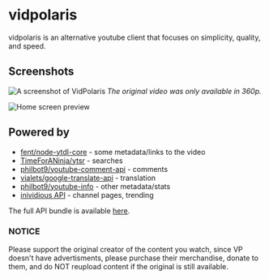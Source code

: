 # vidpolaris
vidpolaris is an alternative youtube client that focuses on simplicity, quality, and speed.

## Screenshots
![A screenshot of VidPolaris](https://i.ibb.co/8K957N1/image.png)
*The original video was only available in 360p.*

![Home screen preview](https://i.ibb.co/BCB4fL6/image.png)

## Powered by
- [fent/node-ytdl-core](https://github.com/fent/node-ytdl-core) - some metadata/links to the video
- [TimeForANinja/ytsr](https://github.com/TimeForANinja/node-ytsr) - searches
- [philbot9/youtube-comment-api](https://github.com/philbot9/youtube-comment-api) - comments
- [vialets/google-translate-api](https://github.com/vitalets/google-translate-api) - translation
- [philbot9/youtube-info](https://github.com/philbot9/youtube-info) - other metadata/stats
- [inividious API](https://github.com/omarroth/invidious/wiki/API]) - channel pages, trending

The full API bundle is available [here](https://github.com/n0rmancodes/vidpolarisAPI).

### NOTICE
Please support the original creator of the content you watch, since VP doesn't have advertisments, please purchase their merchandise, donate to them, and do NOT reupload content if the original is still available.
